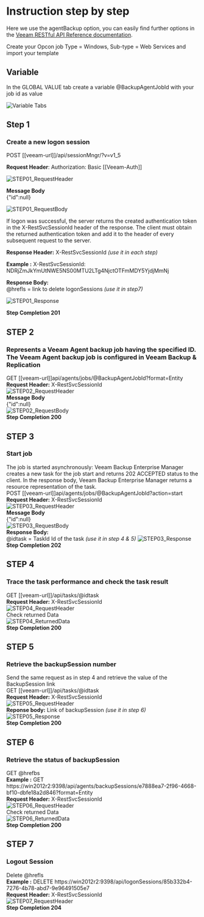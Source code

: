 # Instruction step by step #
Here we use the agentBackup option, you can easily find further options in the [Veeam RESTful API Reference documentation](https://helpcenter.veeam.com/docs/backup/rest/overview.html?ver=100).

Create your Opcon job Type = Windows, Sub-type = Web Services and import your template  

## Variable ##  
In the GLOBAL VALUE tab create a variable @BackupAgentJobId with your job id as value  
  
  
![Variable Tabs](https://github.com/SMATechnologies/veeam-webservicestemplate/blob/master/Documentation/img/variable_01.PNG)
  
  
## Step 1 ##  

### Create a new logon session ###  

POST [[veeam-url]]/api/sessionMngr/?v=v1_5  

**Request Header**: Authorization: Basic [[Veeam-Auth]]  
  
  
![STEP01_RequestHeader](https://github.com/SMATechnologies/veeam-webservicestemplate/blob/master/Documentation/img/Step1_01.png)  


**Message Body**  
{"id":null}  

![STEP01_RequestBody](https://github.com/SMATechnologies/veeam-webservicestemplate/blob/master/Documentation/img/Step01_02.png)  
  
  

If logon was successful, the server returns the created authentication token in the X-RestSvcSessionId header of the response. The client must obtain the returned authentication token and add it to the header of every subsequent request to the server.  

**Response Header:** X-RestSvcSessionId *(use it in each step)*  

**Example :** X-RestSvcSessionId: NDRjZmJkYmUtNWE5NS00MTU2LTg4NjctOTFmMDY5YjdjMmNj  

**Response Body:**  
@hrefls = link to delete logonSessions *(use it in step7)*  
  
  
![STEP01_Response](https://github.com/SMATechnologies/veeam-webservicestemplate/blob/master/Documentation/img/Step01_03.png)  
  
  
**Step Completion 201**  

## STEP 2 ##  
### Represents a Veeam Agent backup job having the specified ID. The Veeam Agent backup job is configured in Veeam Backup & Replication ###  
GET [[veeam-url]]api/agents/jobs/@BackupAgentJobId?format=Entity  
**Request Header:** X-RestSvcSessionId  
![STEP02_RequestHeader](https://github.com/SMATechnologies/veeam-webservicestemplate/blob/master/Documentation/img/Step02_01.PNG)  
**Message Body**  
{"id":null}  
![STEP02_RequestBody](https://github.com/SMATechnologies/veeam-webservicestemplate/blob/master/Documentation/img/Step02_02.PNG)  
**Step Completion 200**  

## STEP 3 ##  
### Start job ###  
The job is started asynchronously: Veeam Backup Enterprise Manager creates a new task for the job start and returns 202 ACCEPTED status to the client. In the response body, Veeam Backup Enterprise Manager returns a resource representation of the task.  
POST [[veeam-url]]api/agents/jobs/@BackupAgentJobId?action=start  
**Request Header:** X-RestSvcSessionId  
![STEP03_RequestHeader](https://github.com/SMATechnologies/veeam-webservicestemplate/blob/master/Documentation/img/Step03_01.PNG)  
**Message Body**  
{"id":null}  
![STEP03_RequestBody](https://github.com/SMATechnologies/veeam-webservicestemplate/blob/master/Documentation/img/Step03_02.PNG)  
**Response Body:**  
@idtask = TaskId Id of the task *(use it in step 4 & 5)* 
![STEP03_Response](https://github.com/SMATechnologies/veeam-webservicestemplate/blob/master/Documentation/img/Step03_03.PNG)  
**Step Completion 202**  

## STEP 4 ##  
### Trace the task performance and check the task result ###  
GET [[veeam-url]]/api/tasks/@idtask  
**Request Header:** X-RestSvcSessionId  
![STEP04_RequestHeader](https://github.com/SMATechnologies/veeam-webservicestemplate/blob/master/Documentation/img/Step04_01.PNG)  
Check returned Data  
![STEP04_ReturnedData](https://github.com/SMATechnologies/veeam-webservicestemplate/blob/master/Documentation/img/Step04_02.PNG)  
**Step Completion 200**  

## STEP 5 ## 
### Retrieve the backupSession number ###  
Send the same request as in step 4 and retrieve the value of the BackupSession link  
GET [[veeam-url]]/api/tasks/@idtask  
**Request Header:** X-RestSvcSessionId  
![STEP05_RequestHeader](https://github.com/SMATechnologies/veeam-webservicestemplate/blob/master/Documentation/img/Step05_01.PNG)  
**Reponse body:** Link of backupSession *(use it in step 6)*  
![STEP05_Response](https://github.com/SMATechnologies/veeam-webservicestemplate/blob/master/Documentation/img/Step05_02.PNG)  
**Step Completion 200**  

## STEP 6 ##  
### Retrieve the status of backupSession ###  
GET @hrefbs  
**Example :** GET https://win2012r2:9398/api/agents/backupSessions/e7888ea7-2f96-4668-bf10-dbfe18a2d846?format=Entity  
**Request Header:** X-RestSvcSessionId  
![STEP06_RequestHeader](https://github.com/SMATechnologies/veeam-webservicestemplate/blob/master/Documentation/img/Step06_01.PNG)  
Check returned Data  
![STEP06_ReturnedData](https://github.com/SMATechnologies/veeam-webservicestemplate/blob/master/Documentation/img/Step06_02.PNG)  
**Step Completion 200**  

## STEP 7 ##  
### Logout Session ###  
Delete @hrefls  
**Example :** DELETE https://win2012r2:9398/api/logonSessions/85b332b4-7276-4b78-abd7-9e96491505e7  
**Request Header:** X-RestSvcSessionId  
![STEP07_RequestHeader](https://github.com/SMATechnologies/veeam-webservicestemplate/blob/master/Documentation/img/Step07_01.PNG)  
**Step Completion 204**  
